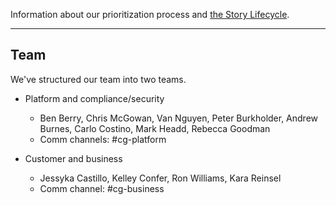 <a name="definition-of-done"></a>
<a name="grooming"></a>
Information about our prioritization process and [the Story Lifecycle](StoryLifecycle.md).

---

## Team
We've structured our team into two teams.

- Platform and compliance/security
  - Ben Berry, Chris McGowan, Van Nguyen, Peter Burkholder, Andrew Burnes, Carlo Costino, Mark Headd, Rebecca Goodman
  - Comm channels: #cg-platform

- Customer and business
  - Jessyka Castillo, Kelley Confer, Ron Williams, Kara Reinsel
  - Comm channel: #cg-business



